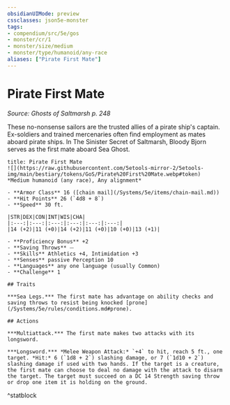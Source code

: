 ```yaml
---
obsidianUIMode: preview
cssclasses: json5e-monster
tags:
- compendium/src/5e/gos
- monster/cr/1
- monster/size/medium
- monster/type/humanoid/any-race
aliases: ["Pirate First Mate"]
---
```

# Pirate First Mate
*Source: Ghosts of Saltmarsh p. 248*  

These no-nonsense sailors are the trusted allies of a pirate ship's captain. Ex-soldiers and trained mercenaries often find employment as mates aboard pirate ships. In The Sinister Secret of Saltmarsh, Bloody Bjorn serves as the first mate aboard Sea Ghost.

```ad-statblock
title: Pirate First Mate
![](https://raw.githubusercontent.com/5etools-mirror-2/5etools-img/main/bestiary/tokens/GoS/Pirate%20First%20Mate.webp#token)
*Medium humanoid (any race), Any alignment*

- **Armor Class** 16 ([chain mail](/Systems/5e/items/chain-mail.md))
- **Hit Points** 26 (`4d8 + 8`)
- **Speed** 30 ft.

|STR|DEX|CON|INT|WIS|CHA|
|:---:|:---:|:---:|:---:|:---:|:---:|
|14 (+2)|11 (+0)|14 (+2)|11 (+0)|10 (+0)|13 (+1)|

- **Proficiency Bonus** +2
- **Saving Throws** ⏤
- **Skills** Athletics +4, Intimidation +3
- **Senses** passive Perception 10
- **Languages** any one language (usually Common)
- **Challenge** 1

## Traits

***Sea Legs.*** The first mate has advantage on ability checks and saving throws to resist being knocked [prone](/Systems/5e/rules/conditions.md#prone).

## Actions

***Multiattack.*** The first mate makes two attacks with its longsword.

***Longsword.*** *Melee Weapon Attack:* `+4` to hit, reach 5 ft., one target. *Hit:* 6 (`1d8 + 2`) slashing damage, or 7 (`1d10 + 2`) slashing damage if used with two hands. If the target is a creature, the first mate can choose to deal no damage with the attack to disarm the target. The target must succeed on a DC 14 Strength saving throw or drop one item it is holding on the ground.
```
^statblock